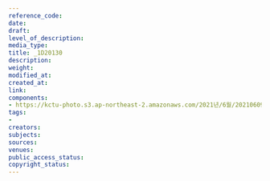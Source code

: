 ```yaml
---
reference_code: 
date: 
draft: 
level_of_description: 
media_type: 
title: _1D20130
description: 
weight: 
modified_at: 
created_at: 
link: 
components:
- https://kctu-photo.s3.ap-northeast-2.amazonaws.com/2021년/6월/20210609_산재사망+노동자+추모분향소+및+농성장+설치/_1D20130.jpg
tags:
- 
creators: 
subjects: 
sources: 
venues: 
public_access_status: 
copyright_status: 
---
```

